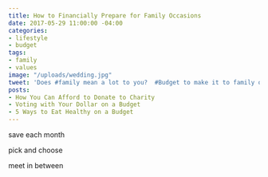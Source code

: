 ```yaml
---
title: How to Financially Prepare for Family Occasions
date: 2017-05-29 11:00:00 -04:00
categories:
- lifestyle
- budget
tags:
- family
- values
image: "/uploads/wedding.jpg"
tweet: 'Does #family mean a lot to you?  #Budget to make it to family occasions!'
posts:
- How You Can Afford to Donate to Charity
- Voting with Your Dollar on a Budget
- 5 Ways to Eat Healthy on a Budget
---
```


save each month

pick and choose

meet in between